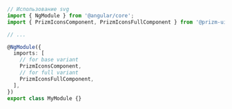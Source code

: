 ```ts
// Использование svg
import { NgModule } from '@angular/core';
import { PrizmIconsComponent, PrizmIconsFullComponent } from '@prizm-ui/icons';

// ...

@NgModule({
  imports: [
    // for base variant
    PrizmIconsComponent,
    // for full variant
    PrizmIconsFullComponent,
  ],
})
export class MyModule {}
```

<!--    TODO: 4.0.0 rc.2 add font support for icons -->

[//]: # '```bash'
[//]: # ' # Использование шрифтов'
[//]: # ' # Добавить в конфиг файл ангуляра для использования шрифтов'
[//]: # ' "styles": ['
[//]: # '    ...'
[//]: # '    "@prizm-ui/icons/base/src/styles/styles.less"'
[//]: # '  ],'
[//]: # '```'
